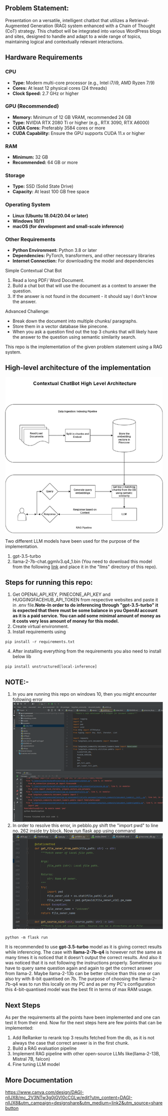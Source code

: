 ## Problem Statement:
Presentation on a versatile, intelligent chatbot that utilizes a Retrieval-Augmented Generation (RAG) system enhanced with a Chain of Thought (CoT) strategy. This chatbot will be integrated into various WordPress blogs and sites, designed to handle and adapt to a wide range of topics, maintaining logical and contextually relevant interactions.


## Hardware Requirements

### CPU
- **Type:** Modern multi-core processor (e.g., Intel i7/i9, AMD Ryzen 7/9)
- **Cores:** At least 12 physical cores (24 threads)
- **Clock Speed:** 2.7 GHz or higher

### GPU (Recommended)
- **Memory:** Minimum of 12 GB VRAM,  recommended 24 GB
- **Type:** NVIDIA RTX 2080 Ti or higher (e.g., RTX 3090, RTX A6000)
- **CUDA Cores:** Preferably 3584 cores or more
- **CUDA Capability:** Ensure the GPU supports CUDA 11.x or higher

### RAM
- **Minimum:** 32 GB
- **Recommended:** 64 GB or more

### Storage
- **Type:** SSD (Solid State Drive)
- **Capacity:** At least 100 GB free space

### Operating System
- **Linux (Ubuntu 18.04/20.04 or later)**
- **Windows 10/11**
- **macOS (for development and small-scale inference)**

### Other Requirements
- **Python Environment:** Python 3.8 or later
- **Dependencies:** PyTorch, transformers, and other necessary libraries
- **Internet Connection:** For downloading the model and dependencies

Simple Contextual Chat Bot
1. Read a long PDF/ Word Document. 
2. Build a chat bot that will use the document as a context to answer the question. 
3. If the answer is not found in the document - it should say I don't know the answer. 

Advanced Challenge:
- Break down the document into multiple chunks/ paragraphs. 
- Store them in a vector database like pinecone.  
- When you ask a question find out the top 3 chunks that will likely have the answer to the question using semantic similarity search. 

This repo is the implementation of the given problem statement using a RAG system. 
## High-level architecture of the implementation
![](Contextual_Chatbot.drawio.png)

Two different LLM models have been used for the purpose of the implementation.
1. gpt-3.5-turbo
2. llama-2-7b-chat.ggmlv3.q4_1.bin (You need to download this model from the following [link](https://huggingface.co/TheBloke/Llama-2-7B-Chat-GGML/tree/main) 
and place it in the "llms" directory of this repo).

## Steps for running this repo:
1. Get OPENAI_API_KEY, PINECONE_API_KEY and HUGGINGFACEHUB_API_TOKEN from respective websites and paste it in .env file.**Note-In order to do inferencing through "gpt-3.5-turbo" it is expected that there must be some balance in you OpenAI account as 
it is a paid service. You can add some minimal amount of money as it costs very less amount of money for this model.**
2. Create virtual environment. 
3. Install requirements using

``pip install -r requirements.txt``

4. After installing everything from the requirements you also need to install below lib

``pip install unstructured[local-inference]``

## NOTE:-
1. In you are running this repo on windows 10, then you might encounter following error
![pebblo.py_pwd_error_windows_10.png](pebblo.py_pwd_error_windows_10.png)
2. In order to resolve this error, in pebblo.py shift the "import pwd" to line no. 262 inside try block.
Now run flask app using command 
![shift_import_line262.png](shift_import_line262.png)

``python -m flask run``

It is recommended to use **gpt-3.5-turbo** model as it is giving correct results while inferencing. 
The case with **llama-2-7b-q4** is however not the same as many times it is noticed that it doesn't output the 
correct results. And also it was noticed that it is not following the instructions properly. Sometimes you have 
to query same question again and again to get the correct answer from llama-2. 
Maybe llama-2-13b can be better choice than this one or can also try with 8-bit quantised on 7b. 
The purpose of choosing the llama-2-7b-q4 was to run this locally on my PC and 
as per my PC's configuration this 4-bit-quantised model was the best fit in terms of max RAM usage.

## Next Steps
As per the requirements all the points have been implemented and one can test it from their end. Now for the next steps
here are few points that can be implemented:
1. Add ReRanker to rerank top 3 results fetched from the db, as it is not always the case that correct answer is in the first chunk.
2. Build a RAG evaluation pipeline
3. Implement RAG pipeline with other open-source LLMs like(llama-2-13B, Mistral 7B, falcon)
4. Fine tuning LLM model


## More Documentation

https://www.canva.com/design/DAGI-nllJX8/mc_2V3NTw3g0jGVI0cCGLw/edit?utm_content=DAGI-nllJX8&utm_campaign=designshare&utm_medium=link2&utm_source=sharebutton 
